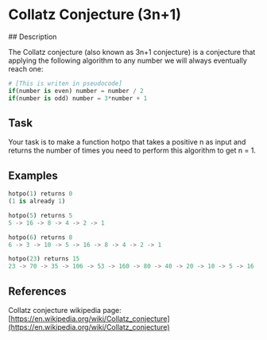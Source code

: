 # Collatz Conjecture (3n+1)

## Description

The Collatz conjecture (also known as 3n+1 conjecture) is a conjecture that applying the following algorithm to any number we will always eventually reach one:

```python
# [This is writen in pseudocode]
if(number is even) number = number / 2
if(number is odd) number = 3*number + 1
```

## Task

Your task is to make a function hotpo that takes a positive n as input and returns the number of times you need to perform this algorithm to get n = 1.

## Examples

```python
hotpo(1) returns 0
(1 is already 1)

hotpo(5) returns 5
5 -> 16 -> 8 -> 4 -> 2 -> 1

hotpo(6) returns 8
6 -> 3 -> 10 -> 5 -> 16 -> 8 -> 4 -> 2 -> 1

hotpo(23) returns 15
23 -> 70 -> 35 -> 106 -> 53 -> 160 -> 80 -> 40 -> 20 -> 10 -> 5 -> 16 -> 8 -> 4 -> 2 -> 1
```

## References

Collatz conjecture wikipedia page: [https://en.wikipedia.org/wiki/Collatz_conjecture](https://en.wikipedia.org/wiki/Collatz_conjecture)
